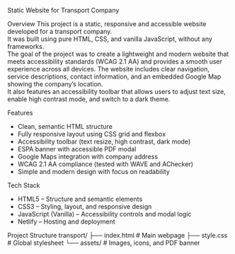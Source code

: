 Static Website for Transport Company

Overview
This project is a static, responsive and accessible website developed for a transport company.  
It was built using pure HTML, CSS, and vanilla JavaScript, without any frameworks.  
The goal of the project was to create a lightweight and modern website that meets accessibility standards (WCAG 2.1 AA) and provides a smooth user experience across all devices.
The website includes clear navigation, service descriptions, contact information, and an embedded Google Map showing the company’s location.  
It also features an accessibility toolbar that allows users to adjust text size, enable high contrast mode, and switch to a dark theme.

Features
- Clean, semantic HTML structure
- Fully responsive layout using CSS grid and flexbox
- Accessibility toolbar (text resize, high contrast, dark mode)
- ESPA banner with accessible PDF modal
- Google Maps integration with company address
- WCAG 2.1 AA compliance (tested with WAVE and AChecker)
- Simple and modern design with focus on readability

Tech Stack
- HTML5 – Structure and semantic elements  
- CSS3 – Styling, layout, and responsive design  
- JavaScript (Vanilla) – Accessibility controls and modal logic  
- Netlify – Hosting and deployment

Project Structure
transport/
├── index.html # Main webpage
├── style.css  # Global stylesheet
└── assets/    # Images, icons, and PDF banner